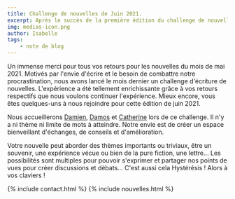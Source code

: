 ```yaml
---
title: Challenge de nouvelles de Juin 2021.
excerpt: Après le succès de la première édition du challenge de nouvelles d'Hystéresis de Mai 2021, nous nous relançons de nouveau dans l'écriture avec deux fois plus de participants pour l'édition de Juin 2021. À noter dans vos agenda, la date de rendu est le 22 Juin 2021 !
img: medias-icon.png
author: Isabelle
tags:
    - note de blog
---
```

Un immense merci pour tous vos retours pour les nouvelles du mois de mai 2021.
Motivés par l'envie d'écrire et le besoin de combattre notre procrastination, nous avons lancé le mois dernier un challenge d'écriture de nouvelles. L'expérience a été tellement enrichissante grâce à vos retours respectifs que nous voulons continuer l'expérience. Mieux encore, vous êtes quelques-uns à nous rejoindre pour cette édition de juin 2021.

Nous accueillerons [Damien](/auteurs/damien.html), [Damos](/auteurs/damos.html) et [Catherine](/auteurs/catherine.html) lors de ce challenge. Il n'y a ni thème ni limite de mots à atteindre. Notre envie est de créer un espace bienveillant d'échanges, de conseils et d'amélioration.

Votre nouvelle peut aborder des thèmes importants ou triviaux, être un souvenir, une expérience vécue ou bien de la pure fiction, une lettre… Les possibilités sont multiples pour pouvoir s'exprimer et partager nos points de vues pour créer discussions et débats... C'est aussi cela Hystérésis ! Alors à vos claviers !

{% include contact.html %}
{% include nouvelles.html %}
